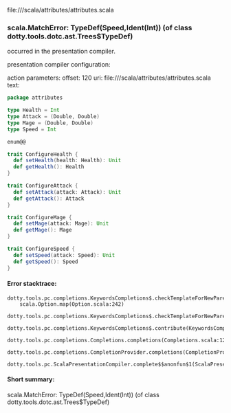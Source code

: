 file://<WORKSPACE>/scala/attributes/attributes.scala
### scala.MatchError: TypeDef(Speed,Ident(Int)) (of class dotty.tools.dotc.ast.Trees$TypeDef)

occurred in the presentation compiler.

presentation compiler configuration:


action parameters:
offset: 120
uri: file://<WORKSPACE>/scala/attributes/attributes.scala
text:
```scala
package attributes

type Health = Int
type Attack = (Double, Double)
type Mage = (Double, Double)
type Speed = Int

enum@@

trait ConfigureHealth {
  def setHealth(health: Health): Unit
  def getHealth(): Health
}

trait ConfigureAttack {
  def setAttack(attack: Attack): Unit
  def getAttack(): Attack
}

trait ConfigureMage {
  def setMage(attack: Mage): Unit
  def getMage(): Mage
}

trait ConfigureSpeed {
  def setSpeed(attack: Speed): Unit
  def getSpeed(): Speed
}

```



#### Error stacktrace:

```
dotty.tools.pc.completions.KeywordsCompletions$.checkTemplateForNewParents$$anonfun$2(KeywordsCompletions.scala:218)
	scala.Option.map(Option.scala:242)
	dotty.tools.pc.completions.KeywordsCompletions$.checkTemplateForNewParents(KeywordsCompletions.scala:215)
	dotty.tools.pc.completions.KeywordsCompletions$.contribute(KeywordsCompletions.scala:44)
	dotty.tools.pc.completions.Completions.completions(Completions.scala:126)
	dotty.tools.pc.completions.CompletionProvider.completions(CompletionProvider.scala:139)
	dotty.tools.pc.ScalaPresentationCompiler.complete$$anonfun$1(ScalaPresentationCompiler.scala:150)
```
#### Short summary: 

scala.MatchError: TypeDef(Speed,Ident(Int)) (of class dotty.tools.dotc.ast.Trees$TypeDef)